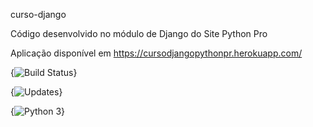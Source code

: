 curso-django

Código desenvolvido no módulo de Django do Site Python Pro

Aplicação disponível em https://cursodjangopythonpr.herokuapp.com/


{<img src="https://travis-ci.com/Dodots/curso_django.svg?branch=master" alt="Build Status" />}

{<img src="https://pyup.io/repos/github/Dodots/curso_django/shield.svg" alt="Updates" />}

{<img src="https://pyup.io/repos/github/Dodots/curso_django/python-3-shield.svg" alt="Python 3" />}